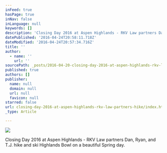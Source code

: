 ```yaml
---
inFeed: true
hasPage: true
inNav: false
inLanguage: null
keywords: []
description: 'Closing Day 2016 at Aspen Highlands - RKV Law partners Dan, Ryan, and T.J. hike and ski Highlands Bowl on a beautiful Spring day.'
datePublished: '2016-04-24T20:58:11.718Z'
dateModified: '2016-04-24T20:57:34.716Z'
title: ''
author:
  - name: ''
    url: ''
sourcePath: _posts/2016-04-20-closing-day-2016-at-aspen-highlands-rkv-law-partners-hike.md
published: true
authors: []
publisher:
  name: null
  domain: null
  url: null
  favicon: null
starred: false
url: closing-day-2016-at-aspen-highlands-rkv-law-partners-hike/index.html
_type: Article

---
```

![](https://the-grid-user-content.s3-us-west-2.amazonaws.com/87be1497-345c-4f9a-b867-8f87a9b5b641.jpg)

Closing Day 2016 at Aspen Highlands - RKV Law partners Dan, Ryan, and T.J. hike and ski Highlands Bowl on a beautiful Spring day.